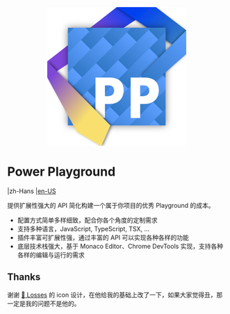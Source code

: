 <div align="center">
  <img src="./PP_JB.svg" alt="Power Playground Icon" width="320">
</div>

# Power Playground

|zh-Hans
|[en-US](../README.md)

提供扩展性强大的 API 简化构建一个属于你项目的优秀 Playground 的成本。

* 配置方式简单多样细致，配合你各个角度的定制需求
* 支持多种语言，JavaScript, TypeScript, TSX, ...
* 插件丰富可扩展性强，通过丰富的 API 可以实现各种各样的功能
* 底层技术栈强大，基于 Monaco Editor、Chrome DevTools 实现，支持各种各样的编辑与运行的需求

## Thanks

谢谢 [🔩 Losses](https://github.com/losses) 的 icon 设计，在他给我的基础上改了一下，如果大家觉得丑，那一定是我的问题不是他的。
